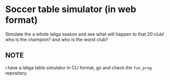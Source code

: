 # Soccer table simulator (in web format)
Simulate the a whole laliga season and see what will happen to that 20 club! who is the champion? and who is the worst club?

## NOTE
i have a laliga table simulator in CLI format, go and check the `fun_prog` repository.
